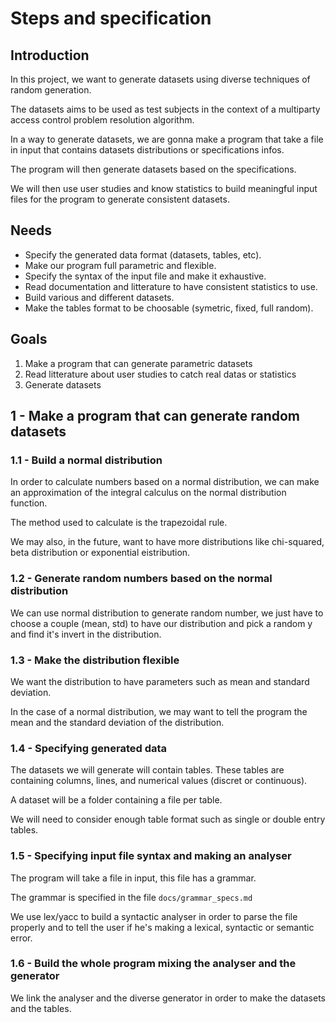 # Steps and specification

## Introduction

In this project, we want to generate datasets using diverse techniques of
random generation.

The datasets aims to be used as test subjects in the context of a multiparty
access control problem resolution algorithm.

In a way to generate datasets, we are gonna make a program that take a file
in input that contains datasets distributions or specifications infos.

The program will then generate datasets based on the specifications.

We will then use user studies and know statistics to build meaningful input
files for the program to generate consistent datasets.

## Needs

- Specify the generated data format (datasets, tables, etc).
- Make our program full parametric and flexible.
- Specify the syntax of the input file and make it exhaustive.
- Read documentation and litterature to have consistent statistics to use.
- Build various and different datasets.
- Make the tables format to be choosable (symetric, fixed, full random).

## Goals

1. Make a program that can generate parametric datasets 
2. Read litterature about user studies to catch real datas or statistics
3. Generate datasets

## 1 - Make a program that can generate random datasets

### 1.1 - Build a normal distribution

In order to calculate numbers based on a normal distribution,
we can make an approximation of the integral calculus on the
normal distribution function.

The method used to calculate is the trapezoidal rule.

We may also, in the future, want to have more distributions like chi-squared,
beta distribution or exponential eistribution.

### 1.2 - Generate random numbers based on the normal distribution

We can use normal distribution to generate random number, we
just have to choose a couple (mean, std) to have our distribution
and pick a random y and find it's invert in the distribution.

### 1.3 - Make the distribution flexible

We want the distribution to have parameters such as mean and
standard deviation.

In the case of a normal distribution, we may want to tell the program
the mean and the standard deviation of the distribution.

### 1.4 - Specifying generated data

The datasets we will generate will contain tables. These tables are containing
columns, lines, and numerical values (discret or continuous).

A dataset will be a folder containing a file per table.

We will need to consider enough table format such as single or double entry
tables.

### 1.5 - Specifying input file syntax and making an analyser

The program will take a file in input, this file has a grammar.

The grammar is specified in the file `docs/grammar_specs.md`

We use lex/yacc to build a syntactic analyser in order to parse
the file properly and to tell the user if he's making a lexical,
syntactic or semantic error.

### 1.6 - Build the whole program mixing the analyser and the generator

We link the analyser and the diverse generator in order to make the datasets
and the tables.